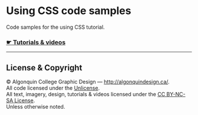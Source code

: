 # Using CSS code samples

Code samples for the using CSS tutorial.

### [☛ Tutorials & videos](http://learn-the-web.algonquindesign.ca/topics/using-css/)

---

## License & Copyright

© Algonquin College Graphic Design — <http://algonquindesign.ca/>.<br>
All code licensed under the [Unlicense](UNLICENSE).<br>
All text, imagery, design, tutorials & videos licensed under the [CC BY-NC-SA License](http://creativecommons.org/licenses/by-nc-sa/4.0/).<br>
Unless otherwise noted.

